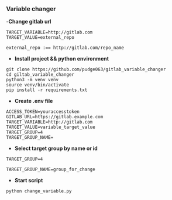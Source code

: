 ### Variable changer

-**Change gitlab url**
```
TARGET_VARIABLE=http://gitlab.com
TARGET_VALUE=external_repo

external_repo :== http://gitlab.com/repo_name
```

- **Install project && python environment**
```
git clone https://github.com/pudge063/gitlab_variable_changer
cd giltab_variable_changer
python3 -m venv venv
source venv/bin/activate
pip install -r requirements.txt
```

- **Create .env file** 
```
ACCESS_TOKEN=youraccesstoken
GITLAB_URL=https://gitlab.example.com
TARGET_VARIABLE=http://gitlab.com
TARGET_VALUE=variable_target_value
TARGET_GROUP=4
TARGET_GROUP_NAME=
```

- **Select target group by name or id**
```
TARGET_GROUP=4

TARGET_GROUP_NAME=group_for_change
```

- **Start script**
```
python change_variable.py
```